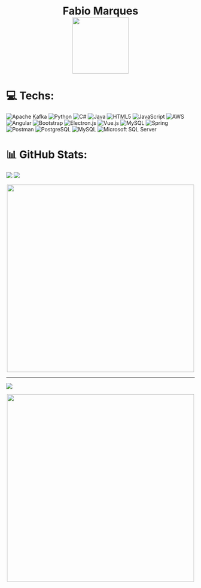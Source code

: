 <h1 align="center">
Fabio Marques <br/>
  <img src="https://media0.giphy.com/media/lOgu1OnjYF2GHBfRU4/giphy.gif?cid=790b7611657a3ee6b4dfc7b372aeeac7ee0247c692c37b2b&rid=giphy.gif&ct=s" width="150">  
</h1>



# 💻 Techs:
![Apache Kafka](https://img.shields.io/static/v1?style=for-the-badge&message=Apache+Kafka&color=231F20&logo=Apache+Kafka&logoColor=FFFFFF&label=)
![Python](https://img.shields.io/badge/python-3670A0?style=for-the-badge&logo=python&logoColor=ffdd54) 
![C#](https://img.shields.io/badge/c%23-%23239120.svg?style=for-the-badge&logo=c-sharp&logoColor=white) 
![Java](https://img.shields.io/badge/java-%23ED8B00.svg?style=for-the-badge&logo=java&logoColor=white) 
![HTML5](https://img.shields.io/badge/html5-%23E34F26.svg?style=for-the-badge&logo=html5&logoColor=white) 
![JavaScript](https://img.shields.io/badge/javascript-%23323330.svg?style=for-the-badge&logo=javascript&logoColor=%23F7DF1E) 
![AWS](https://img.shields.io/badge/AWS-%23FF9900.svg?style=for-the-badge&logo=amazon-aws&logoColor=white) 
![Angular](https://img.shields.io/badge/angular-%23DD0031.svg?style=for-the-badge&logo=angular&logoColor=white) 
![Bootstrap](https://img.shields.io/badge/bootstrap-%23563D7C.svg?style=for-the-badge&logo=bootstrap&logoColor=white) 
![Electron.js](https://img.shields.io/badge/Electron-191970?style=for-the-badge&logo=Electron&logoColor=white) 
![Vue.js](https://img.shields.io/badge/vuejs-%2335495e.svg?style=for-the-badge&logo=vuedotjs&logoColor=%234FC08D) 
![MySQL](https://img.shields.io/badge/mysql-%2300f.svg?style=for-the-badge&logo=mysql&logoColor=white) 
![Spring](https://img.shields.io/badge/spring-%236DB33F.svg?style=for-the-badge&logo=spring&logoColor=white) 
![Postman](https://img.shields.io/badge/Postman-FF6C37?style=for-the-badge&logo=postman&logoColor=white)
![PostgreSQL](https://img.shields.io/static/v1?style=for-the-badge&message=PostgreSQL&color=4169E1&logo=PostgreSQL&logoColor=FFFFFF&label=)
![MySQL](https://img.shields.io/static/v1?style=for-the-badge&message=MySQL&color=4479A1&logo=MySQL&logoColor=FFFFFF&label=)
![Microsoft SQL Server](https://img.shields.io/static/v1?style=for-the-badge&message=Microsoft+SQL+Server&color=CC2927&logo=Microsoft+SQL+Server&logoColor=FFFFFF&label=)

# 📊 GitHub Stats:
![](https://github-readme-stats.vercel.app/api?username=Marques0x01&theme=radical&hide_border=false&include_all_commits=false&count_private=false)
![](https://github-readme-streak-stats.herokuapp.com/?user=Marques0x01&theme=radical&hide_border=false)<br/>

<div align="center">
  <img src="https://github-readme-stats.vercel.app/api/top-langs/?username=Marques0x01&theme=radical&hide_border=false&include_all_commits=false&count_private=false&layout=compact" width=500>
</div>

---
[![](https://visitcount.itsvg.in/api?id=Marques0x01&icon=0&color=0)](https://visitcount.itsvg.in)

<div align="center">
  <img src="https://media2.giphy.com/media/MdA16VIoXKKxNE8Stk/giphy.gif?cid=790b76111a19b777ecc84d146fa959f3576603e89e36f06e&rid=giphy.gif&ct=g" width=500>
</div>

